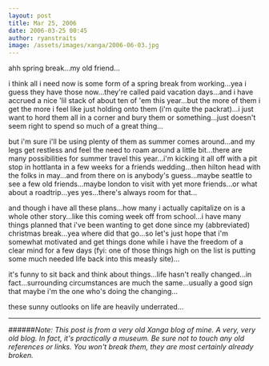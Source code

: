 ```yaml
---
layout: post
title: Mar 25, 2006
date: 2006-03-25 00:45
author: ryanstraits
image: /assets/images/xanga/2006-06-03.jpg
---
```


ahh spring break...my old friend...

i think all i need now is some form of a spring break from working...yea i guess they have those now...they're called paid vacation days...and i have accrued a nice 'lil stack of about ten of 'em this year...but the more of them i get the more i feel like just holding onto them (i'm quite the packrat)...i just want to hord them all in a corner and bury them or something...just doesn't seem right to spend so much of a great thing...

but i'm sure i'll be using plenty of them as summer comes around...and my legs get restless and feel the need to roam around a little bit...there are many possibilities for summer travel this year...i'm kicking it all off with a pit stop in hottlanta in a few weeks for a friends wedding...then hilton head with the folks in may...and from there on is anybody's guess...maybe seattle to see a few old friends...maybe london to visit with yet more friends...or what about a roadtrip...yes yes...there's always room for that...

and though i have all these plans...how many i actually capitalize on is a whole other story...like this coming week off from school...i have many things planned that i've been wanting to get done since my (abbreviated) christmas break...yea where did that go...so let's just hope that i'm somewhat motivated and get things done while i have the freedom of a clear mind for a few days (fyi: one of those things high on the list is putting some much needed life back into this measly site)...

it's funny to sit back and think about things...life hasn't really changed...in fact...surrounding circumstances are much the same...usually a good sign that maybe i'm the one who's doing the changing...

these sunny outlooks on life are heavily underrated...

---

######*Note: This post is from a very old Xanga blog of mine. A very, very old blog. In fact, it's practically a museum. Be sure not to touch any old references or links. You won't break them, they are most certainly already broken.*
